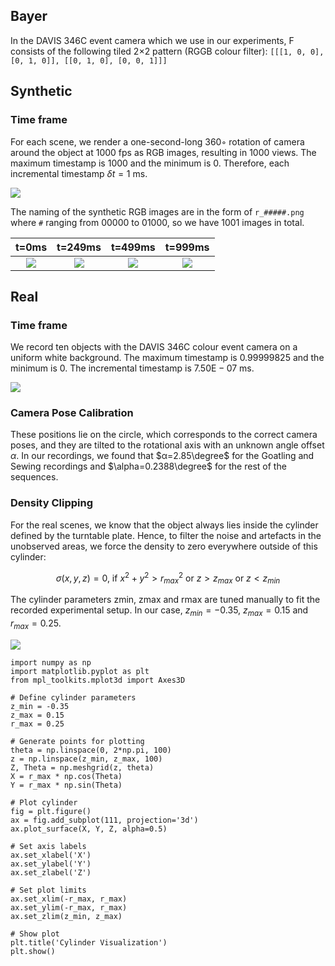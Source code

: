 
## Bayer

In the DAVIS 346C event camera which we use in our experiments, F consists of the following tiled 2×2 pattern (RGGB colour filter):
```[[[1, 0, 0], [0, 1, 0]], [[0, 1, 0], [0, 0, 1]]]```




## Synthetic

### Time frame

For each scene, we render a one-second-long 360◦ rotation of camera around the object at 1000 fps as RGB images, resulting in 1000 views. The maximum timestamp  is $1000$ and the minimum is $0$. Therefore, each incremental timestamp $\delta t=1$ ms.

![](./img/syn_timestamp.png)


The naming of the synthetic RGB images are in the form of `r_#####.png` where `#` ranging from $00000$ to $01000$, so we have $1001$ images in total.

| t=0ms                         | t=249ms                    | t=499ms                | t=999ms               |
| :---------------------------: | :------------------------: | :--------------------: | :-------------------: |
| ![](./img/r_00000.png)        |   ![](./img/r_00249.png)   | ![](./img/r_00499.png) | ![](./img/r_00999.png)|


## Real

### Time frame

We record ten objects with the DAVIS 346C colour event camera on a uniform white background. The maximum timestamp  is $0.99999825$ and the minimum is $0$. The incremental timestamp is $7.50\text{E}-07$ ms.

![](./img/real_timestamp.png)

### Camera Pose Calibration
These positions lie on the circle, which corresponds to the correct camera poses, and they are tilted to the rotational axis with an unknown angle offset $\alpha$. In our recordings, we found that $α=2.85\degree$ for the Goatling and Sewing recordings and $\alpha=0.2388\degree$ for the rest of the sequences.

### Density Clipping
For the real scenes, we know that the object always lies inside the cylinder defined by the turntable plate. Hence, to filter the noise and artefacts in the unobserved areas, we force the density to zero everywhere outside of this cylinder:

$$
\sigma(x,y,z) =0 \text{, if } x^2+y^2>r_{max}^2 \text{ or } z>z_{max} \text{ or }  z<z_{min} 
$$

The cylinder parameters zmin, zmax and rmax are tuned manually to fit the recorded experimental setup. In our case, $z_{min} = −0.35$, $z_{max}=0.15$ and $r_{max}=0.25$.

![](./img/density_clipping.png)

```
import numpy as np
import matplotlib.pyplot as plt
from mpl_toolkits.mplot3d import Axes3D

# Define cylinder parameters
z_min = -0.35
z_max = 0.15
r_max = 0.25

# Generate points for plotting
theta = np.linspace(0, 2*np.pi, 100)
z = np.linspace(z_min, z_max, 100)
Z, Theta = np.meshgrid(z, theta)
X = r_max * np.cos(Theta)
Y = r_max * np.sin(Theta)

# Plot cylinder
fig = plt.figure()
ax = fig.add_subplot(111, projection='3d')
ax.plot_surface(X, Y, Z, alpha=0.5)

# Set axis labels
ax.set_xlabel('X')
ax.set_ylabel('Y')
ax.set_zlabel('Z')

# Set plot limits
ax.set_xlim(-r_max, r_max)
ax.set_ylim(-r_max, r_max)
ax.set_zlim(z_min, z_max)

# Show plot
plt.title('Cylinder Visualization')
plt.show()
```

